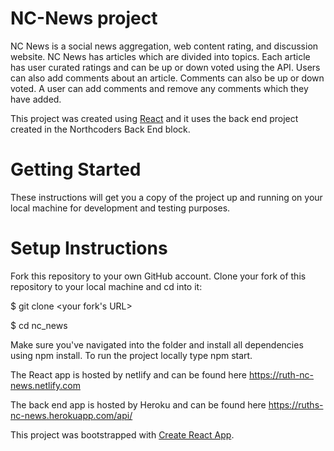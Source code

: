 # NC-News project

NC News is a social news aggregation, web content rating, and discussion website. NC News has articles which are divided into topics. Each article has user curated ratings and can be up or down voted using the API. Users can also add comments about an article. Comments can also be up or down voted. A user can add comments and remove any comments which they have added.

This project was created using [React](https://reactjs.org) and it uses the back end project created in the Northcoders Back End block.

# Getting Started

These instructions will get you a copy of the project up and running on your local machine for development and testing purposes.

# Setup Instructions

Fork this repository to your own GitHub account. Clone your fork of this repository to your local machine and cd into it:

\$ git clone <your fork's URL>

\$ cd nc_news

Make sure you've navigated into the folder and install all dependencies using npm install. To run the project locally type npm start.

The React app is hosted by netlify and can be found here https://ruth-nc-news.netlify.com

The back end app is hosted by Heroku and can be found here https://ruths-nc-news.herokuapp.com/api/

This project was bootstrapped with [Create React App](https://github.com/facebook/create-react-app).

